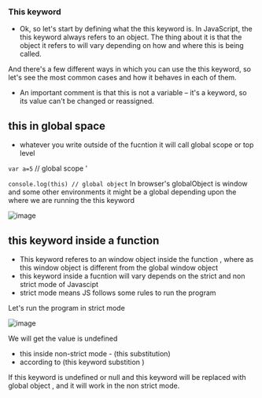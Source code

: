 ### This keyword

- Ok, so let's start by defining what the this keyword is. In JavaScript, the this keyword always refers to an object. The thing about it is that the object it refers to will vary depending on how and where this is being called.

And there's a few different ways in which you can use the this keyword, so let's see the most common cases and how it behaves in each of them.

- An important comment is that this is not a variable – it's a keyword, so its value can't be changed or reassigned.

## this in global space
- whatever you write outside of the fucntion it will call global scope or top level

`var a=5` // global scope '

`console.log(this) // global object`
In browser's globalObject is window and some other environments it might be a global depending upon the where we are running the this keyword

![image](https://github.com/venkatdas/javascript-advanced/assets/43024084/6f4a8ca3-3592-4af8-9278-5491e61cff48)

## this  keyword inside a function
- This keyword referes to an window object inside the function , where as this window object is different from the global window object
- this keyword inside a fucntion will vary depends on the strict and non strict mode of Javascipt
- strict mode means JS follows some rules to run the program

Let's run the program in strict mode 

![image](https://github.com/venkatdas/javascript-advanced/assets/43024084/b601f48e-daff-4ea2-98b4-02c93cad1d0f)

We will get the value is undefined
- this inside non-strict mode - (this substitution)
- according to (this keyword substition )

If this keyword is undefined or null and this keyword will be replaced with global object ,  and it will work in the non strict mode.




